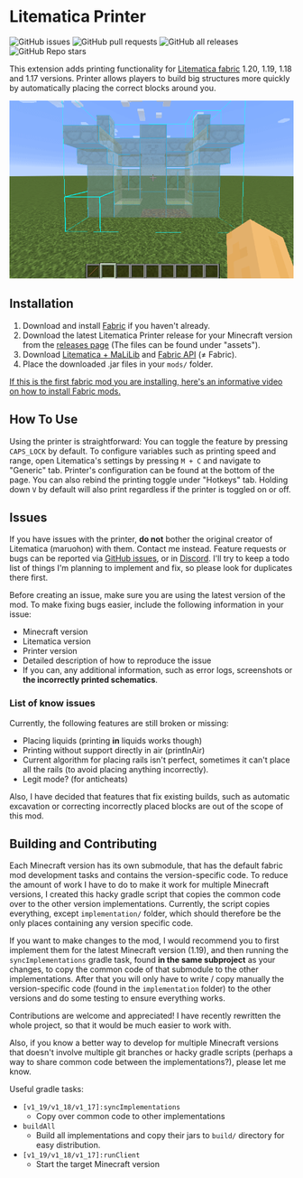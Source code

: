# Litematica Printer

![GitHub issues](https://img.shields.io/github/issues-raw/aleksilassila/litematica-printer)
![GitHub pull requests](https://img.shields.io/github/issues-pr-raw/aleksilassila/litematica-printer)
![GitHub all releases](https://img.shields.io/github/downloads/aleksilassila/litematica-printer/total)
![GitHub Repo stars](https://img.shields.io/github/stars/aleksilassila/litematica-printer)

This extension adds printing functionality for [Litematica fabric](https://github.com/maruohon/litematica) 1.20, 1.19, 1.18
and
1.17 versions. Printer allows players to build
big structures more quickly by automatically placing the correct blocks around you.

![Demo](printer_demo.gif)

## Installation

1. Download and install [Fabric](https://fabricmc.net/use/installer/) if you haven't already.
2. Download the latest Litematica Printer release for your Minecraft version from the
   [releases page](https://github.com/aleksilassila/litematica-printer/releases) (The files can be found under
   "assets").
3. Download [Litematica + MaLiLib](https://www.curseforge.com/minecraft/mc-mods/litematica)
   and [Fabric API](https://www.curseforge.com/minecraft/mc-mods/fabric-api/) (≠ Fabric).
4. Place the downloaded .jar files in your `mods/` folder.

[If this is the first fabric mod you are installing, here's an informative video on how to install Fabric mods.](https://www.youtube.com/watch?v=x7gmfib4gHg)

## How To Use

Using the printer is straightforward: You can toggle the feature by pressing `CAPS_LOCK` by default. To configure
variables such as
printing speed and range, open Litematica's settings by pressing `M + C` and navigate to "Generic" tab. Printer's
configuration can be
found at the bottom of the page. You can also rebind the printing toggle under "Hotkeys" tab. Holding down `V` by
default will also
print regardless if the printer is toggled on or off.

## Issues

If you have issues with the printer, **do not** bother the original creator of
Litematica (maruohon) with them. Contact me instead. Feature requests or bugs can
be reported via [GitHub issues](https://github.com/aleksilassila/litematica-printer/issues),
or in [Discord](https://discord.gg/enypPQh6pz). I'll try to keep a todo list of things
I'm planning to implement and fix, so please look for duplicates there first.

Before creating an issue, make sure you are using the latest version of the mod.
To make fixing bugs easier, include the following information in your issue:

- Minecraft version
- Litematica version
- Printer version
- Detailed description of how to reproduce the issue
- If you can, any additional information, such as error logs, screenshots or **the incorrectly printed schematics**.

### List of know issues

Currently, the following features are still broken or missing:

- Placing liquids (printing **in** liquids works though)
- Printing without support directly in air (printInAir)
- Current algorithm for placing rails isn't perfect,
  sometimes it can't place all the rails (to avoid placing anything incorrectly).
- Legit mode? (for anticheats)

Also, I have decided that features that fix existing builds,
such as automatic excavation or correcting incorrectly placed blocks are out of the scope of this mod.

## Building and Contributing

Each Minecraft version has its own submodule, that has the default fabric mod development tasks
and contains the version-specific code. To reduce the amount of work I have to do to make
it work for multiple Minecraft versions, I created this hacky gradle script that copies the
common code over to the other version implementations. Currently, the script copies everything,
except `implementation/` folder, which should therefore be the only places containing any
version specific code.

If you want to make changes to the mod, I would recommend you to first implement them for
the latest Minecraft version (1.19), and then running the `syncImplementations` gradle task,
found **in the same subproject** as your changes, to copy the common code of that submodule
to the other implementations. After that you will only have to write / copy manually
the version-specific code (found in the `implementation` folder) to the other versions and do some testing to ensure
everything works.

Contributions are welcome and appreciated! I have recently rewritten the whole project,
so that it would be much easier to work with.

Also, if you know a better way to develop for multiple
Minecraft versions that doesn't involve multiple git branches or hacky gradle scripts
(perhaps a way to share common code between the implementations?), please let me know.

Useful gradle tasks:

- `[v1_19/v1_18/v1_17]:syncImplementations`
    - Copy over common code to other implementations
- `buildAll`
    - Build all implementations and copy their jars to `build/` directory for easy distribution.
- `[v1_19/v1_18/v1_17]:runClient`
    - Start the target Minecraft version
